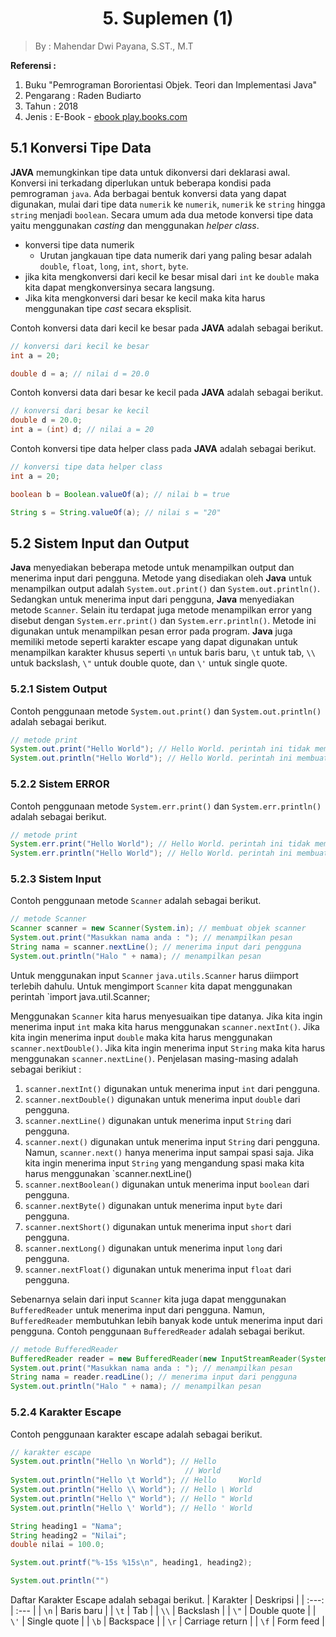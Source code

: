 <h1><center>5. Suplemen (1)</center></h1>
<style>
   .mermaid {
      background-color: opaque;
      size: 50%;
      margin: auto;
      text-align: center;
   }
</style>

> By : Mahendar Dwi Payana, S.ST., M.T

**Referensi :**
1. Buku "Pemrograman Bororientasi Objek. Teori dan Implementasi Java"
2. Pengarang : Raden Budiarto
3. Tahun : 2018
4. Jenis : E-Book - [ebook play.books.com](https://play.google.com/books/reader?id=o_kdEAAAQBAJ&pg=GBS.PR8)

## 5.1 Konversi Tipe Data

**JAVA** memungkinkan tipe data untuk dikonversi dari deklarasi awal. Konversi ini terkadang diperlukan untuk beberapa kondisi pada pemrograman `java`. Ada berbagai bentuk konversi data yang dapat digunakan, mulai dari tipe data `numerik` ke `numerik`, `numerik` ke `string` hingga `string` menjadi `boolean`. Secara umum ada dua metode konversi tipe data yaitu menggunakan *casting* dan menggunakan *helper class*.

- konversi tipe data numerik
  - Urutan jangkauan tipe data numerik dari yang paling besar adalah `double`, `float`, `long`, `int`, `short`, `byte`.
- jika kita mengkonversi dari kecil ke besar misal dari `int` ke `double` maka kita dapat mengkonversinya secara langsung.
- Jika kita mengkonversi dari besar ke kecil maka kita harus menggunakan tipe *cast* secara eksplisit.

Contoh konversi data dari kecil ke besar pada **JAVA** adalah sebagai berikut.

```java
// konversi dari kecil ke besar
int a = 20;

double d = a; // nilai d = 20.0
```

Contoh konversi data dari besar ke kecil pada **JAVA** adalah sebagai berikut.

```java
// konversi dari besar ke kecil
double d = 20.0;
int a = (int) d; // nilai a = 20
```

Contoh konversi tipe data helper class pada **JAVA** adalah sebagai berikut.

```java
// konversi tipe data helper class
int a = 20;

boolean b = Boolean.valueOf(a); // nilai b = true

String s = String.valueOf(a); // nilai s = "20"

```

## 5.2 Sistem Input dan Output
**Java** menyediakan beberapa metode untuk menampilkan output dan menerima input dari pengguna. Metode yang disediakan oleh **Java** untuk menampilkan output adalah `System.out.print()` dan `System.out.println()`. Sedangkan untuk menerima input dari pengguna, **Java** menyediakan metode `Scanner`.
Selain itu terdapat juga metode menampilkan error yang disebut dengan `System.err.print()` dan `System.err.println()`. Metode ini digunakan untuk menampilkan pesan error pada program. 
**Java** juga memiliki metode seperti karakter escape yang dapat digunakan untuk menampilkan karakter khusus seperti `\n` untuk baris baru, `\t` untuk tab, `\\` untuk backslash, `\"` untuk double quote, dan `\'` untuk single quote.

### 5.2.1 Sistem Output
Contoh penggunaan metode `System.out.print()` dan `System.out.println()` adalah sebagai berikut.

```java
// metode print
System.out.print("Hello World"); // Hello World. perintah ini tidak membuat baris baru
System.out.println("Hello World"); // Hello World. perintah ini membuat baris baru
```

### 5.2.2 Sistem ERROR
Contoh penggunaan metode `System.err.print()` dan `System.err.println()` adalah sebagai berikut.

```java
// metode print
System.err.print("Hello World"); // Hello World. perintah ini tidak membuat baris baru
System.err.println("Hello World"); // Hello World. perintah ini membuat baris baru
```

### 5.2.3 Sistem Input

Contoh penggunaan metode `Scanner` adalah sebagai berikut.

```java
// metode Scanner
Scanner scanner = new Scanner(System.in); // membuat objek scanner
System.out.print("Masukkan nama anda : "); // menampilkan pesan
String nama = scanner.nextLine(); // menerima input dari pengguna
System.out.println("Halo " + nama); // menampilkan pesan
```
Untuk menggunakan input `Scanner` `java.utils.Scanner` harus diimport terlebih dahulu. Untuk mengimport `Scanner` kita dapat menggunakan perintah `import java.util.Scanner;

Menggunakan `Scanner` kita harus menyesuaikan tipe datanya. Jika kita ingin menerima input `int` maka kita harus menggunakan `scanner.nextInt()`. Jika kita ingin menerima input `double` maka kita harus menggunakan `scanner.nextDouble()`. Jika kita ingin menerima input `String` maka kita harus menggunakan `scanner.nextLine()`. Penjelasan masing-masing adalah sebagai berikiut :
1. `scanner.nextInt()` digunakan untuk menerima input `int` dari pengguna.
2. `scanner.nextDouble()` digunakan untuk menerima input `double` dari pengguna.
3. `scanner.nextLine()` digunakan untuk menerima input `String` dari pengguna.
4. `scanner.next()` digunakan untuk menerima input `String` dari pengguna. Namun, `scanner.next()` hanya menerima input sampai spasi saja. Jika kita ingin menerima input `String` yang mengandung spasi maka kita harus menggunakan `scanner.nextLine()
5. `scanner.nextBoolean()` digunakan untuk menerima input `boolean` dari pengguna.
6. `scanner.nextByte()` digunakan untuk menerima input `byte` dari pengguna.
7. `scanner.nextShort()` digunakan untuk menerima input `short` dari pengguna.
8. `scanner.nextLong()` digunakan untuk menerima input `long` dari pengguna.
9. `scanner.nextFloat()` digunakan untuk menerima input `float` dari pengguna.


Sebenarnya selain dari input `Scanner` kita juga dapat menggunakan `BufferedReader` untuk menerima input dari pengguna. Namun, `BufferedReader` membutuhkan lebih banyak kode untuk menerima input dari pengguna. Contoh penggunaan `BufferedReader` adalah sebagai berikut.

```java
// metode BufferedReader
BufferedReader reader = new BufferedReader(new InputStreamReader(System.in)); // membuat objek BufferedReader
System.out.print("Masukkan nama anda : "); // menampilkan pesan
String nama = reader.readLine(); // menerima input dari pengguna
System.out.println("Halo " + nama); // menampilkan pesan
```


### 5.2.4 Karakter Escape

Contoh penggunaan karakter escape adalah sebagai berikut.

```java
// karakter escape
System.out.println("Hello \n World"); // Hello
                                       // World
System.out.println("Hello \t World"); // Hello     World
System.out.println("Hello \\ World"); // Hello \ World
System.out.println("Hello \" World"); // Hello " World
System.out.println("Hello \' World"); // Hello ' World
```

```java
String heading1 = "Nama";
String heading2 = "Nilai";
double nilai = 100.0;

System.out.printf("%-15s %15s\n", heading1, heading2);

System.out.println("")
```
Daftar Karakter Escape adalah sebagai berikut.
| Karakter | Deskripsi |
| :---: | :--- |
| `\n` | Baris baru |
| `\t` | Tab |
| `\\` | Backslash |
| `\"` | Double quote |
| `\'` | Single quote |
| `\b` | Backspace |
| `\r` | Carriage return |
| `\f` | Form feed |




